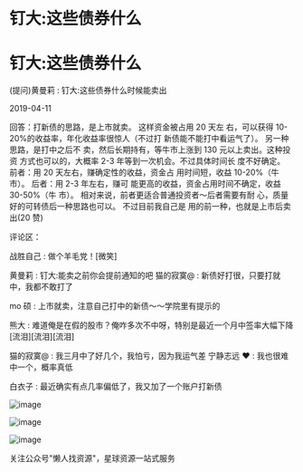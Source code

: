 # 钉大:这些债券什么

# 钉大:这些债券什么

(提问)黄曼莉 : 钉大:这些债券什么时候能卖出

2019-04-11

回答：打新债的思路，是上市就卖。 这样资金被占用 20 天左 右，可以获得 10-20%的收益率，年化收益率很惊人（不过打 新债能不能打中看运气了）。 另一种思路，是打中之后不 卖，然后长期持有，等牛市上涨到 130 元以上卖出。这种投资 方式也可以的，大概率 2-3 年等到一次机会。不过具体时间长 度不好确定。 前者：用 20 天左右，赚确定性的收益，资金占 用时间短，收益 10-20%（牛市）。 后者：用 2-3 年左右，赚可 能更高的收益，资金占用时间不确定，收益 30-50%（牛 市）。 相对来说，前者更适合普通投资者～后者需要有耐 心，质量好的可转债后一种思路也可以。 不过目前我自己是 用的前一种，也就是上市后卖出(20 赞)

评论区：

战胜自己 : 做个羊毛党！[微笑]

黄曼莉 : 钉大:能卖之前你会提前通知的吧 猫的寂寞@ : 新债好打很，只要打就中，我都不敢打了

mo 硕 : 上市就卖，注意自己打中的新债～～学院里有提示的

熊大 : 难道俺是在假的股市？俺咋多次不中呀，特别是最近一个月中签率大幅下降[流泪][流泪][流泪]

猫的寂寞@ : 我三月中了好几个，我怕亏，因为我运气差 宁静志远 ❤ : 我也很难中一个，概率真低

白衣子 : 最近确实有点几率偏低了，我又加了一个账户打新债

![image](img/Image_0281.png)

![image](img/Image_0291.png)

![image](img/Image_0301.png)

关注公众号"懒人找资源"，星球资源一站式服务